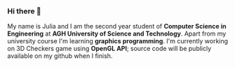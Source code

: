 ### Hi there 👋

My name is Julia and I am the second year student of **Computer Science in Engineering** at **AGH University of Science and Technology**.
Apart from my university course I'm learning **graphics programming**. I'm currently working on 3D Checkers game using **OpenGL API**; source code will be publicly available on my github when I finish.

<!--**jbahyrycz/jbahyrycz** is a ✨ _special_ ✨ repository because its `README.md` (this file) appears on your GitHub profile.

Here are some ideas to get you started:

- 🔭 I’m currently working on ...
- 🌱 I’m currently learning ...
- 👯 I’m looking to collaborate on ...
- 🤔 I’m looking for help with ...
- 💬 Ask me about ...
- 📫 How to reach me: ...
- 😄 Pronouns: ...
- ⚡ Fun fact: ... -->
